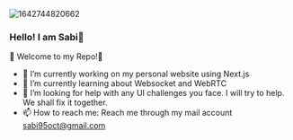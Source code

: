 ![1642744820662](https://user-images.githubusercontent.com/24649829/177764340-59b98e6f-cc53-4c83-b680-9e7a5ae5d440.jpeg)

### Hello! I am Sabi👋

🫶 Welcome to my Repo!🫶

- 🔭 I’m currently working on my personal website using Next.js
- 🌱 I’m currently learning about Websocket and WebRTC
- 🤔 I’m looking for help with any UI challenges you face. I will try to help. We shall fix it together.
- 📫 How to reach me: Reach me through my mail account sabi95oct@gmail.com

